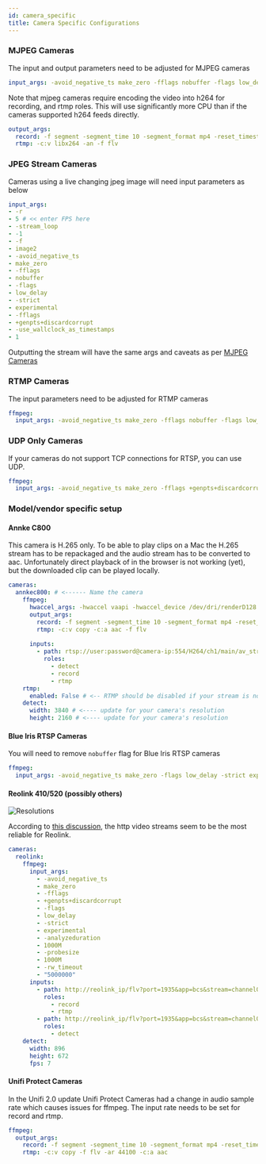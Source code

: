 ```yaml
---
id: camera_specific
title: Camera Specific Configurations
---
```


### MJPEG Cameras

The input and output parameters need to be adjusted for MJPEG cameras

```yaml
input_args: -avoid_negative_ts make_zero -fflags nobuffer -flags low_delay -strict experimental -fflags +genpts+discardcorrupt -use_wallclock_as_timestamps 1
```

Note that mjpeg cameras require encoding the video into h264 for recording, and rtmp roles. This will use significantly more CPU than if the cameras supported h264 feeds directly.

```yaml
output_args:
  record: -f segment -segment_time 10 -segment_format mp4 -reset_timestamps 1 -strftime 1 -c:v libx264 -an
  rtmp: -c:v libx264 -an -f flv
```

### JPEG Stream Cameras

Cameras using a live changing jpeg image will need input parameters as below

```yaml
input_args:
- -r
- 5 # << enter FPS here
- -stream_loop
- -1
- -f
- image2
- -avoid_negative_ts
- make_zero
- -fflags
- nobuffer
- -flags
- low_delay
- -strict
- experimental
- -fflags
- +genpts+discardcorrupt
- -use_wallclock_as_timestamps
- 1
```

Outputting the stream will have the same args and caveats as per [MJPEG Cameras](#mjpeg-cameras)

### RTMP Cameras

The input parameters need to be adjusted for RTMP cameras

```yaml
ffmpeg:
  input_args: -avoid_negative_ts make_zero -fflags nobuffer -flags low_delay -strict experimental -fflags +genpts+discardcorrupt -rw_timeout 5000000 -use_wallclock_as_timestamps 1 -f live_flv
```

### UDP Only Cameras

If your cameras do not support TCP connections for RTSP, you can use UDP.

```yaml
ffmpeg:
  input_args: -avoid_negative_ts make_zero -fflags +genpts+discardcorrupt -rtsp_transport udp -timeout 5000000 -use_wallclock_as_timestamps 1
```

### Model/vendor specific setup

#### Annke C800
This camera is H.265 only. To be able to play clips on a Mac the H.265 stream has to be repackaged and the audio stream has to be converted to aac. Unfortunately direct playback of in the browser is not working (yet), but the downloaded clip can be played locally.

```yaml
cameras:
  annkec800: # <------ Name the camera
    ffmpeg:
      hwaccel_args: -hwaccel vaapi -hwaccel_device /dev/dri/renderD128 -hwaccel_output_format yuv420p
      output_args:
        record: -f segment -segment_time 10 -segment_format mp4 -reset_timestamps 1 -strftime 1 -c:v copy -tag:v hvc1 -bsf:v hevc_mp4toannexb -c:a aac
        rtmp: -c:v copy -c:a aac -f flv
        
      inputs:
        - path: rtsp://user:password@camera-ip:554/H264/ch1/main/av_stream # <----- Update for your camera
          roles:
            - detect
            - record
            - rtmp
    rtmp:
      enabled: False # <-- RTMP should be disabled if your stream is not H264
    detect:
      width: 3840 # <---- update for your camera's resolution
      height: 2160 # <---- update for your camera's resolution


```

#### Blue Iris RTSP Cameras

You will need to remove `nobuffer` flag for Blue Iris RTSP cameras

```yaml
ffmpeg:
  input_args: -avoid_negative_ts make_zero -flags low_delay -strict experimental -fflags +genpts+discardcorrupt -rtsp_transport tcp -timeout 5000000 -use_wallclock_as_timestamps 1
```

#### Reolink 410/520 (possibly others)

![Resolutions](/img/reolink-settings.png)

According to [this discussion](https://github.com/blakeblackshear/frigate/issues/3235#issuecomment-1135876973), the http video streams seem to be the most reliable for Reolink.

```yaml
cameras:
  reolink:
    ffmpeg:
      input_args:
        - -avoid_negative_ts
        - make_zero
        - -fflags
        - +genpts+discardcorrupt
        - -flags
        - low_delay
        - -strict
        - experimental
        - -analyzeduration
        - 1000M
        - -probesize
        - 1000M
        - -rw_timeout
        - "5000000"
      inputs:
        - path: http://reolink_ip/flv?port=1935&app=bcs&stream=channel0_main.bcs&user=username&password=password
          roles:
            - record
            - rtmp
        - path: http://reolink_ip/flv?port=1935&app=bcs&stream=channel0_ext.bcs&user=username&password=password
          roles:
            - detect
    detect:
      width: 896
      height: 672
      fps: 7
```

#### Unifi Protect Cameras

In the Unifi 2.0 update Unifi Protect Cameras had a change in audio sample rate which causes issues for ffmpeg. The input rate needs to be set for record and rtmp.

```yaml
ffmpeg:
  output_args:
    record: -f segment -segment_time 10 -segment_format mp4 -reset_timestamps 1 -strftime 1 -c:v copy -ar 44100 -c:a aac
    rtmp: -c:v copy -f flv -ar 44100 -c:a aac
```
